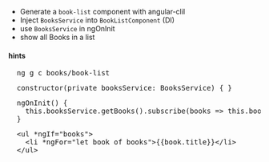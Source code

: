 * Generate a `book-list` component with angular-cliI
* Inject `BooksService` into `BookListComponent` (DI)
* use `BooksService` in ngOnInit
* show all Books in a list


#### hints
<pre>
  ng g c books/book-list
</pre>

<pre>
  constructor(private booksService: BooksService) { }
</pre>

<pre>
  ngOnInit() {
    this.booksService.getBooks().subscribe(books => this.books = books);
  }
</pre>

<pre>
  &lt;ul *ngIf="books">
    &lt;li *ngFor="let book of books">{{book.title}}&lt;/li>
  &lt;/ul>
</pre>

